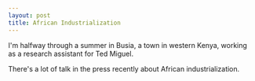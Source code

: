 ```yaml
---
layout: post
title: African Industrialization
---
```


I'm halfway through a summer in Busia, a town in western Kenya, working as a research assistant for Ted Miguel.

There's a lot of talk in the press recently about African industrialization. 